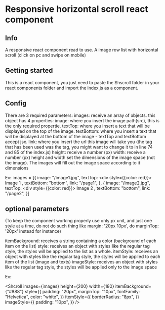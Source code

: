 # Responsive horizontal scroll react component

## Info

A responsive react component read to use. A image row list with horizontal scroll
(click on pc and swipe on mobile)

## Getting started

This is a react component, you just need to paste the Shscroll folder in your react components folder and import the index.js as a component.

## Config

There are 3 required parameters:
  images: receive an array of objects.
    this object has 4 properties:
      image: 
        where you insert the image path(src), this is the only required propertie.
      textTop: 
        where you insert a text that will be displayed on the top of the image.
      textBottom: 
        where you insert a text that will be displayed at the bottom of the image
        - textTop and textBottom accept jsx.
      link: 
        where you insert the url this image will take you (the tag that has been used was the <a> tag, you might want to change it to <Link> in line 74 and 85 of the index.js)
  height: receive a number (px)
  width: receive a number (px)
    height and width set the dimensions of the image space (not the image). The images will fill out the image space according to it dimensions

Ex: 
  images = [{
    image: "/image1.jpg",
    textTop: <div style={{color: red}}> Image 1 </div>,
    textBottom: "bottom",
    link: "/page1",
  }, {
    image: "/image2.jpg",
    textTop: <div style={{color: red}}> Image 2 </div>,
    textBottom: "bottom",
    link: "/page2",
  }]

  <Shcroll images={images} height={200} width={180} />

## optional parameters

(To keep the component working properly use only px unit, and just one style at a time, do not do such thing like margin: '20px 10px', do marginTop: '20px' instead for instance)

itemBackground: 
  receives a string containing a color (background of each item on the list)
style:
  receives an object with styles like the regular tag style, the styles will be applied to the list as a whole.
itemStyle: 
  receives an object with styles like the regular tag style, the styles will be applied to each item of the list (image and texts)
imageStyle: 
  receives an object with styles like the regular tag style, the styles will be applied only to the image space

Ex:

  <Shcroll images={images} height={200} width={180} 
    itemBackground={"#888"}
    style={{
      padding: "20px",
      marginTop: "10px",
      fontFamily: "Helvetica",
      color: "white",
    }}
    itemStyle={{
      borderRadius: "8px",
    }}
    imageStyle={{
      padding: "10px",
    }}
  />